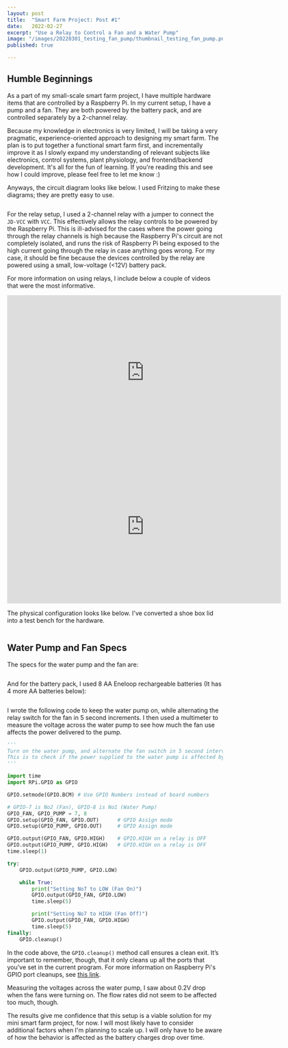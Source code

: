 ```yaml
---
layout: post
title:  "Smart Farm Project: Post #1"
date:   2022-02-27
excerpt: "Use a Relay to Control a Fan and a Water Pump"
image: "/images/20220301_testing_fan_pump/thumbnail_testing_fan_pump.png"
published: true

---
```


## Humble Beginnings

As a part of my small-scale smart farm project, I have multiple hardware items that are controlled by a Raspberry Pi. In my current setup, I have a pump and a fan. They are both powered by the battery pack, and are controlled separately by a 2-channel relay.

Because my knowledge in electronics is very limited, I will be taking a very pragmatic, experience-oriented approach to designing my smart farm. The plan is to put together a functional smart farm first, and incrementally improve it as I slowly expand my understanding of relevant subjects like electronics, control systems, plant physiology, and frontend/backend development. It's all for the fun of learning. If you're reading this and see how I could improve, please feel free to let me know :)

Anyways, the circuit diagram looks like below. I used Fritzing to make these diagrams; they are pretty easy to use.

<center><img src="https://github.com/poomstas/poomstas.github.io/blob/master/images/20220301_testing_fan_pump/circuit_diagram.png?raw=true" alt="" style="max-width:100%;" /></center>

For the relay setup, I used a 2-channel relay with a jumper to connect the `JD-VCC` with `VCC`. This effectively allows the relay controls to be powered by the Raspberry Pi. This is ill-advised for the cases where the power going through the relay channels is high because the Raspberry Pi's circuit are not completely isolated, and runs the risk of Raspberry Pi being exposed to the high current going through the relay in case anything goes wrong. For my case, it should be fine because the devices controlled by the relay are powered using a small, low-voltage (<12V) battery pack.

For more information on using relays, I include below a couple of videos that were the most informative.

<center>

<iframe width="640" height="360" src="https://www.youtube.com/embed/d9evR-K6FAY" title="YouTube video player" frameborder="0" allow="accelerometer; autoplay; clipboard-write; encrypted-media; gyroscope; picture-in-picture" allowfullscreen></iframe>

<iframe width="640" height="360" src="https://www.youtube.com/embed/kfPzXbhTQQk" title="YouTube video player" frameborder="0" allow="accelerometer; autoplay; clipboard-write; encrypted-media; gyroscope; picture-in-picture" allowfullscreen></iframe>

</center>





The physical configuration looks like below. I've converted a shoe box lid into a test bench for the hardware.

<center><img src="https://github.com/poomstas/poomstas.github.io/blob/master/images/20220301_testing_fan_pump/test_bench.jpg?raw=true" alt="" style="max-width:100%;" /></center>





## Water Pump and Fan Specs

The specs for the water pump and the fan are:

<center><img src="https://github.com/poomstas/poomstas.github.io/blob/master/images/20220301_testing_fan_pump/pump_specs.png?raw=true" alt="" style="max-width:80%;" /></center>

<center><img src="https://github.com/poomstas/poomstas.github.io/blob/master/images/20220301_testing_fan_pump/fan_specs.jpg?raw=true" alt="" style="max-width:80%;" /></center>



And for the battery pack, I used 8 AA Eneloop rechargeable batteries (It has 4 more AA batteries below):

<center><img src="https://github.com/poomstas/poomstas.github.io/blob/master/images/20220301_testing_fan_pump/battery_pack.jpg?raw=true" alt="" style="max-width:80%;" /></center>



I wrote the following code to keep the water pump on, while alternating the relay switch for the fan in 5 second increments. I then used a multimeter to measure the voltage across the water pump to see how much the fan use affects the power delivered to the pump.


```python
'''
Turn on the water pump, and alternate the fan switch in 5 second intervals.
This is to check if the power supplied to the water pump is affected by the fan turning on. 
'''

import time
import RPi.GPIO as GPIO

GPIO.setmode(GPIO.BCM) # Use GPIO Numbers instead of board numbers

# GPIO-7 is No2 (Fan), GPIO-8 is No1 (Water Pump)
GPIO_FAN, GPIO_PUMP = 7, 8
GPIO.setup(GPIO_FAN, GPIO.OUT)      # GPIO Assign mode
GPIO.setup(GPIO_PUMP, GPIO.OUT)     # GPIO Assign mode

GPIO.output(GPIO_FAN, GPIO.HIGH)    # GPIO.HIGH on a relay is OFF
GPIO.output(GPIO_PUMP, GPIO.HIGH)   # GPIO.HIGH on a relay is OFF
time.sleep(1)

try:
    GPIO.output(GPIO_PUMP, GPIO.LOW)

    while True:
        print("Setting No7 to LOW (Fan On)")
        GPIO.output(GPIO_FAN, GPIO.LOW)
        time.sleep(5)

        print("Setting No7 to HIGH (Fan Off)")
        GPIO.output(GPIO_FAN, GPIO.HIGH)
        time.sleep(5)
finally:
    GPIO.cleanup()
```


In the code above, the `GPIO.cleanup()` method call ensures a clean exit. It’s important to remember, though, that it only cleans up all the ports that you’ve set in the current program. For more information on Raspberry Pi's GPIO port cleanups, see [this link](https://raspi.tv/2013/rpi-gpio-basics-3-how-to-exit-gpio-programs-cleanly-avoid-warnings-and-protect-your-pi).

Measuring the voltages across the water pump, I saw about 0.2V drop when the fans were turning on. The flow rates did not seem to be affected too much, though. 

The results give me confidence that this setup is a viable solution for my mini smart farm project, for now. I will most likely have to consider additional factors when I'm planning to scale up. I will only have to be aware of how the behavior is affected as the battery charges drop over time. 